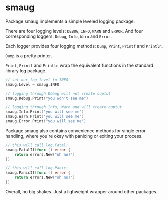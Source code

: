 smaug
=====

Package smaug implements a simple leveled logging package.

There are four logging levels: `DEBUG`, `INFO`, `WARN` and `ERROR`.
And four corresponding loggers: `Debug`, `Info`, `Warn` and `Error`.

Each logger provides four logging methods: `Dump`, `Print`, `Printf` and
`Println`.

`Dump` is a pretty printer.

`Print`, `Printf` and `Println` wrap the equivalent functions in the
standard library log package.

```go
// set our log level to INFO
smaug.Level = smaug.INFO

// logging through Debug will not create ouptut
smaug.Debug.Print("you won't see me")

// logging through Info, Warn and will create ouptut
smaug.Info.Print("you will see me")
smaug.Warn.Print("you will see me")
smaug.Error.Print("you will see me")
```

Package smaug also contains convenience methods for single error
handling, where you're okay with panicing or exiting your process.

```go
// this will call log.Fatal:
smaug.FatalIf(func () error {
	return errors.New("oh no!")
})

// this will call log.Panic:
smaug.PanicIf(func () error {
	return errors.New("oh no!")
})
```

Overall, no big shakes. Just a lighweight wrapper around other packages.
